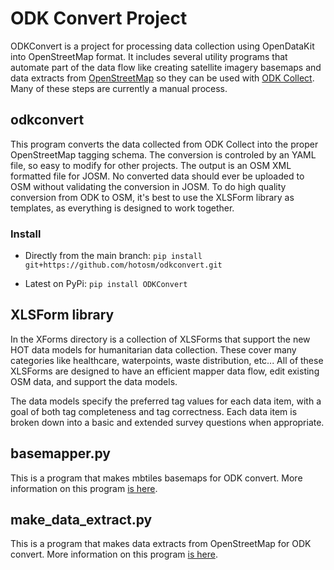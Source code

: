 # ODK Convert Project

ODKConvert is a project for processing data collection using
OpenDataKit into OpenStreetMap format. It includes several utility
programs that automate part of the data flow like creating satellite
imagery basemaps and data extracts from
[OpenStreetMap](https://www.openstreetmap.org) so they can be
used with [ODK Collect](https://www.getodk.org). Many of these steps
are currently a manual process.

## odkconvert

This program converts the data collected from ODK Collect into
the proper OpenStreetMap tagging schema. The conversion is controled
by an YAML file, so easy to modify for other projects. The output is
an OSM XML formatted file for JOSM. No converted data should ever be
uploaded to OSM without validating the conversion in JOSM. To do high
quality conversion from ODK to OSM, it's best to use the XLSForm
library as templates, as everything is designed to work together.

### Install

- Directly from the main branch:
  `pip install git+https://github.com/hotosm/odkconvert.git`

- Latest on PyPi:
  `pip install ODKConvert`

## XLSForm library

In the XForms directory is a collection of XLSForms that support the
new HOT data models for humanitarian data collection. These cover
many categories like healthcare, waterpoints, waste distribution,
etc... All of these XLSForms are designed to have an efficient mapper
data flow, edit existing OSM data, and support the data models.

The data models specify the preferred tag values for each data item,
with a goal of both tag completeness and tag correctness. Each data item
is broken down into a basic and extended survey questions when
appropriate.

## basemapper.py

This is a program that makes mbtiles basemaps for ODK convert. More
information on this program [is here](docs/programs.md).

## make_data_extract.py

This is a program that makes data extracts from OpenStreetMap for ODK
convert. More information on this program [is here](docs/programs.md).
